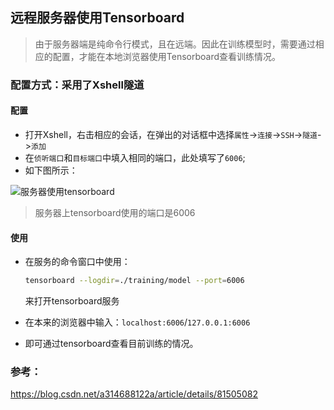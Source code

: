 ## 远程服务器使用Tensorboard

> 由于服务器端是纯命令行模式，且在远端。因此在训练模型时，需要通过相应的配置，才能在本地浏览器使用Tensorboard查看训练情况。

### 配置方式：采用了Xshell隧道

#### 配置

* 打开Xshell，右击相应的会话，在弹出的对话框中选择`属性`->`连接`->`SSH`->`隧道`->`添加`
* 在`侦听端口`和`目标端口`中填入相同的端口，此处填写了`6006`;
* 如下图所示：

![服务器使用tensorboard](https://xycnotes.oss-cn-hangzhou.aliyuncs.com/img/202206251731416.PNG)

> 服务器上tensorboard使用的端口是6006

#### 使用

* 在服务的命令窗口中使用：

  ```bash
  tensorboard --logdir=./training/model --port=6006
  ```

  来打开tensorboard服务

* 在本来的浏览器中输入：`localhost:6006`/`127.0.0.1:6006`

* 即可通过tensorboard查看目前训练的情况。

### 参考：

https://blog.csdn.net/a314688122a/article/details/81505082